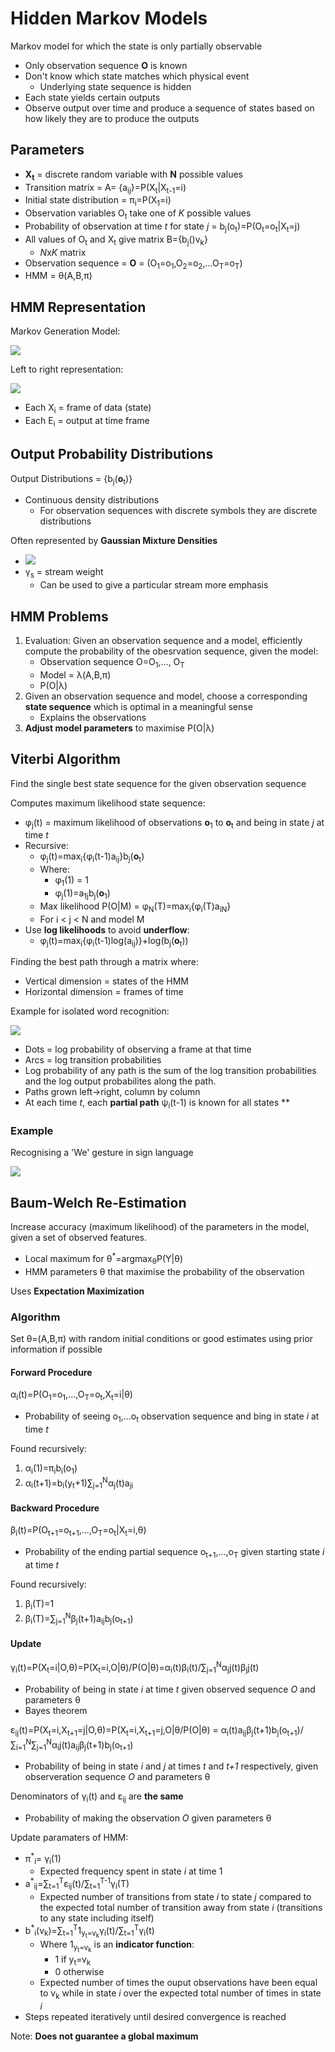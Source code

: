 # Hidden Markov Models
Markov model for which the state is only partially observable
* Only observation sequence **O** is known
* Don't know which state matches which physical event
    * Underlying state sequence is hidden
* Each state yields certain outputs
* Observe output over time and produce a sequence of states based on how likely they are to produce the outputs

## Parameters
* **X<sub>t</sub>** = discrete random variable with **N** possible values
* Transition matrix = A= {a<sub>ij</sub>}=P(X<sub>t</sub>|X<sub>t-1</sub>=i)
* Initial state distribution = &pi;<sub>i</sub>=P(X<sub>1</sub>=i)
* Observation variables O<sub>t</sub> take one of *K* possible values
* Probability of observation at time *t* for state *j* = b<sub>j</sub>(o<sub>t</sub>)=P(O<sub>t</sub>=o<sub>t</sub>|X<sub>t</sub>=j)
* All values of O<sub>t</sub> and X<sub>t</sub> give matrix B={b<sub>j</sub>()v<sub>k</sub>}
    * *N*x*K* matrix
* Observation sequence = **O** = (O<sub>1</sub>=o<sub>1</sub>,O<sub>2</sub>=o<sub>2</sub>,...O<sub>T</sub>=o<sub>T</sub>)
* HMM = &theta;(A,B,&pi;)

## HMM Representation
Markov Generation Model:

![](../images/2017-12-02-12-12-55.png)

Left to right representation:

![](../images/2017-11-29-11-57-03.png)
* Each X<sub>i</sub> = frame of data (state)
* Each E<sub>i</sub> = output at time frame 

## Output Probability Distributions
Output Distributions = {b<sub>j</sub>(**o**<sub>t</sub>)}
* Continuous density distributions
    * For observation sequences with discrete symbols they are discrete distributions

Often represented by **Gaussian Mixture Densities**
* ![](../images/2017-12-02-14-23-18.png)
* &gamma;<sub>s</sub> = stream weight
    * Can be used to give a particular stream more emphasis

## HMM Problems
1. Evaluation: Given an observation sequence and a model, efficiently compute the probability of the obesrvation sequence, given the model:
    * Observation sequence O=O<sub>1</sub>,..., O<sub>T</sub>
    * Model = &lambda;(A,B,&pi;)
    * P(O|&lambda;)
2. Given an observation sequence and model, choose a corresponding **state sequence** which is optimal in a meaningful sense
    * Explains the observations
3. **Adjust model parameters** to maximise P(O|&lambda;)

## Viterbi Algorithm
Find the single best state sequence for the given observation sequence

Computes maximum likelihood state sequence:
* &phi;<sub>j</sub>(t) = maximum likelihood of observations **o**<sub>1</sub> to **o**<sub>t</sub> and being in state *j* at time *t*
* Recursive:
    * &phi;<sub>j</sub>(t)=max<sub>i</sub>{&phi;<sub>i</sub>(t-1)a<sub>ij</sub>}b<sub>j</sub>(**o**<sub>t</sub>)
    * Where:
        * &phi;<sub>1</sub>(1) = 1
        * &phi;<sub>j</sub>(1)=a<sub>1j</sub>b<sub>j</sub>(**o**<sub>1</sub>)
    * Max likelihood P(O|M) = &phi;<sub>N</sub>(T)=max<sub>i</sub>{&phi;<sub>i</sub>(T)a<sub>iN</sub>}
    * For i < j < N and model M
* Use **log likelihoods** to avoid **underflow**:
    * &phi;<sub>j</sub>(t)=max<sub>i</sub>{&phi;<sub>i</sub>(t-1)log(a<sub>ij</sub>)}+log(b<sub>j</sub>(**o**<sub>t</sub>))

Finding the best path through a matrix where:
* Vertical dimension = states of the HMM
* Horizontal dimension = frames of time

Example for isolated word recognition:

![](../images/2017-12-04-07-48-50.png)
* Dots = log probability of observing a frame at that time
* Arcs = log transition probabilities
* Log probability of any path is the sum of the log transition probabilities and the log output probabilites along the path.
* Paths grown left->right, column by column
* At each time *t*, each **partial path** &psi;<sub>i</sub>(t-1) is known for all states **

### Example
Recognising a 'We' gesture in sign language

![](../images/2017-12-04-08-02-10.png)


## Baum-Welch Re-Estimation
Increase accuracy (maximum likelihood) of the parameters in the model, given a set of observed features.
* Local maximum for &theta;<sup>*</sup>=argmax<sub>&theta;</sub>P(Y|&theta;)
* HMM parameters &theta; that maximise the probability of the observation

Uses **Expectation Maximization**

### Algorithm
Set &theta;=(A,B,&pi;) with random initial conditions or good estimates using prior information if possible

#### Forward Procedure
&alpha;<sub>i</sub>(t)=P(O<sub>1</sub>=o<sub>1</sub>,...,O<sub>T</sub>=o<sub>t</sub>,X<sub>t</sub>=i|&theta;)
* Probability of seeing o<sub>1</sub>,...o<sub>t</sub> observation sequence and bing in state *i* at time *t*

Found recursively:
1. &alpha;<sub>i</sub>(1)=&pi;<sub>i</sub>b<sub>i</sub>(o<sub>1</sub>)
2. &alpha;<sub>i</sub>(t+1)=b<sub>i</sub>(y<sub>t</sub>+1)&sum;<sub>j=1</sub><sup>N</sup>&alpha;<sub>j</sub>(t)a<sub>ji</sub>

#### Backward Procedure
&beta;<sub>i</sub>(t)=P(O<sub>t+1</sub>=o<sub>t+1</sub>,...,O<sub>T</sub>=o<sub>t</sub>|X<sub>t</sub>=i,&theta;)
* Probability of the ending partial sequence o<sub>t+1</sub>,...,o<sub>T</sub> given starting state *i* at time *t*

Found recursively:
1. &beta;<sub>i</sub>(T)=1
2. &beta;<sub>i</sub>(T)=&sum;<sub>j=1</sub><sup>N</sup>&beta;<sub>j</sub>(t+1)a<sub>ij</sub>b<sub>j</sub>(o<sub>t+1</sub>)

#### Update
&gamma;<sub>i</sub>(t)=P(X<sub>t</sub>=i|O,&theta;)=P(X<sub>t</sub>=i,O|&theta;)/P(O|&theta;)=&alpha;<sub>i</sub>(t)&beta;<sub>i</sub>(t)/&sum;<sub>j=1</sub><sup>N</sup>&alpha;<sub>j</sub>j(t)&beta;<sub>j</sub>j(t)
* Probability of being in state *i* at time *t* given observed sequence *O* and parameters &theta;
* Bayes theorem

&epsilon;<sub>ij</sub>(t)=P(X<sub>t</sub>=i,X<sub>t+1</sub>=j|O,&theta;)=P(X<sub>t</sub>=i,X<sub>t+1</sub>=j,O|&theta;/P(O|&theta;) = &alpha;<sub>i</sub>(t)a<sub>ij</sub>&beta;<sub>j</sub>(t+1)b<sub>j</sub>(o<sub>t+1</sub>)/&sum;<sub>i=1</sub><sup>N</sup>&sum;<sub>j=1</sub><sup>N</sup>&alpha;<sub>i</sub>j(t)a<sub>ij</sub>&beta;<sub>j</sub>(t+1)b<sub>j</sub>(o<sub>t+1</sub>)
* Probability of being in state *i*  and *j* at times *t* and *t+1* respectively, given observeration sequence *O* and parameters &theta;

Denominators of &gamma;<sub>i</sub>(t) and &epsilon;<sub>ij</sub> are **the same**
* Probability of making the observation *O* given parameters &theta;

Update paramaters of HMM:
* &pi;<sup>*</sup><sub>i</sub>= &gamma;<sub>i</sub>(1)
    * Expected frequency spent in state *i* at time 1
* a<sup>*</sup><sub>ij</sub>=&sum;<sub>t=1</sub><sup>T</sup>&epsilon;<sub>ij</sub>(t)/&sum;<sub>t=1</sub><sup>T-1</sup>&gamma;<sub>i</sub>(T)
    * Expected number of transitions from state *i* to state *j* compared to the expected total number of transition away from state *i* (transitions to any state including itself)
* b<sup>*</sup><sub>i</sub>(v<sub>k</sub>)=&sum;<sub>t=1</sub><sup>T</sup>1<sub>y<sub>t</sub>=v<sub>k</sub></sub>&gamma;<sub>i</sub>(t)/&sum;<sub>t=1</sub><sup>T</sup>&gamma;<sub>i</sub>(t)
    * Where 1<sub>y<sub>t</sub>=v<sub>k</sub></sub> is an **indicator function**:
        * 1 if y<sub>t</sub>=v<sub>k</sub>
        * 0 otherwise
    * Expected number of times the ouput observations have been equal to v<sub>k</sub> while in state *i* over the expected total number of times in state *i*
* Steps repeated iteratively until desired convergence is reached

Note: **Does not guarantee a global maximum**